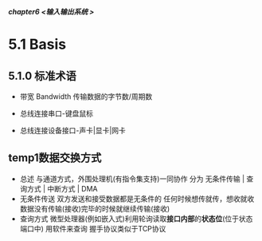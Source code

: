 ***chapter6 <输入输出系统 >***
# 5.1 Basis
## 5.1.0 标准术语
- 带宽 Bandwidth
	传输数据的字节数/周期数

- 总线连接串口-键盘鼠标
- 总线连接设备接口-声卡|显卡|网卡
## temp1数据交换方式
- 总述
	与通道方式，外围处理机(有指令集支持)一同协作
	分为
	无条件传输 | 查询方式 | 中断方式 | DMA
- 无条件传送
	双方发送和接受数据都是无条件的
	任何时候想传就传，想收就收
	数据没有传输(接收)完毕的时候就继续传输(接收)
- 查询方式
	微型处理器(例如嵌入式)利用轮询读取**接口内部**的**状态位**(位于状态端口中) 
	用软件来查询
	握手协议类似于TCP协议
	
